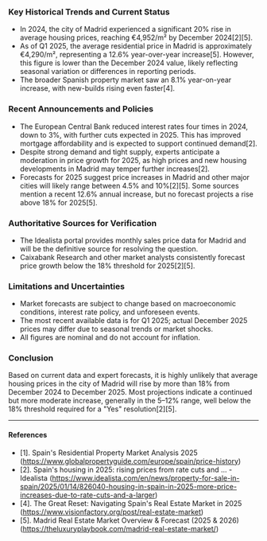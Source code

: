 ### Key Historical Trends and Current Status

- In 2024, the city of Madrid experienced a significant 20% rise in average housing prices, reaching €4,952/m² by December 2024[2][5].
- As of Q1 2025, the average residential price in Madrid is approximately €4,290/m², representing a 12.6% year-over-year increase[5]. However, this figure is lower than the December 2024 value, likely reflecting seasonal variation or differences in reporting periods.
- The broader Spanish property market saw an 8.1% year-on-year increase, with new-builds rising even faster[4].

### Recent Announcements and Policies

- The European Central Bank reduced interest rates four times in 2024, down to 3%, with further cuts expected in 2025. This has improved mortgage affordability and is expected to support continued demand[2].
- Despite strong demand and tight supply, experts anticipate a moderation in price growth for 2025, as high prices and new housing developments in Madrid may temper further increases[2].
- Forecasts for 2025 suggest price increases in Madrid and other major cities will likely range between 4.5% and 10%[2][5]. Some sources mention a recent 12.6% annual increase, but no forecast projects a rise above 18% for 2025[5].

### Authoritative Sources for Verification

- The Idealista portal provides monthly sales price data for Madrid and will be the definitive source for resolving the question.
- Caixabank Research and other market analysts consistently forecast price growth below the 18% threshold for 2025[2][5].

### Limitations and Uncertainties

- Market forecasts are subject to change based on macroeconomic conditions, interest rate policy, and unforeseen events.
- The most recent available data is for Q1 2025; actual December 2025 prices may differ due to seasonal trends or market shocks.
- All figures are nominal and do not account for inflation.

### Conclusion

Based on current data and expert forecasts, it is highly unlikely that average housing prices in the city of Madrid will rise by more than 18% from December 2024 to December 2025. Most projections indicate a continued but more moderate increase, generally in the 5–12% range, well below the 18% threshold required for a "Yes" resolution[2][5].

---

#### References

- [1]. Spain's Residential Property Market Analysis 2025 (https://www.globalpropertyguide.com/europe/spain/price-history)
- [2]. Spain's housing in 2025: rising prices from rate cuts and ... - Idealista (https://www.idealista.com/en/news/property-for-sale-in-spain/2025/01/14/826040-housing-in-spain-in-2025-more-price-increases-due-to-rate-cuts-and-a-larger)
- [4]. The Great Reset: Navigating Spain's Real Estate Market in 2025 (https://www.visionfactory.org/post/real-estate-market)
- [5]. Madrid Real Estate Market Overview & Forecast (2025 & 2026) (https://theluxuryplaybook.com/madrid-real-estate-market/)